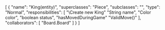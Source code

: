 [
  {
    "name": "King(entity)",
    "superclasses": "Piece",
    "subclasses": "",
    "type": "Normal",
    "responsibilities": [
      "\\Create new King"
      "String name",
      "Color color",
      "boolean status",
      "hasMovedDuringGame" 
      "ValidMove()"
    ],
    "collaborators": [
      "Board.Board"
    ]
  }
]